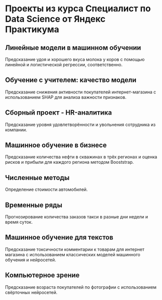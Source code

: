 # Проекты из курса Специалист по Data Science от Яндекс Практикума

## Линейные модели в машинном обучении
Предсказание удоя и хорошего вкуса молока у коров с помощью линейной и логистической регрессии, соответственно.

## Обучение с учителем: качество модели
Предсказание снижения активности покупателей интернет-магазина с использованием SHAP для анализа важности признаков.

## Сборный проект - HR-аналитика
Предсказание уровня удовлетворённости и увольнения сотрудника из компании.

## Машинное обучение в бизнесе
Предсказание количества нефти в скважинах в трёх регионах и оценка рисков и прибыли для каждого региона методом Booststrap.

## Численные методы
Определение стоимости автомобилей.

## Временные ряды
Прогнозирование количества заказов такси в разные дни недели и время суток.

## Машинное обучение для текстов
Предсказание токсичности комментарии к товарам для интернет магазина с использованием классических моделей машинного обучения и нейросетей.

## Компьютерное зрение
Предсказание возраста покупателей по фотографии с использованием свёрточных нейросетей.